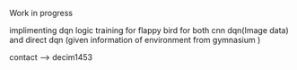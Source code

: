 Work in progress 

implimenting dqn logic training for flappy bird for both cnn dqn(Image data) and direct dqn (given information of environment from gymnasium )

contact --> decim1453
